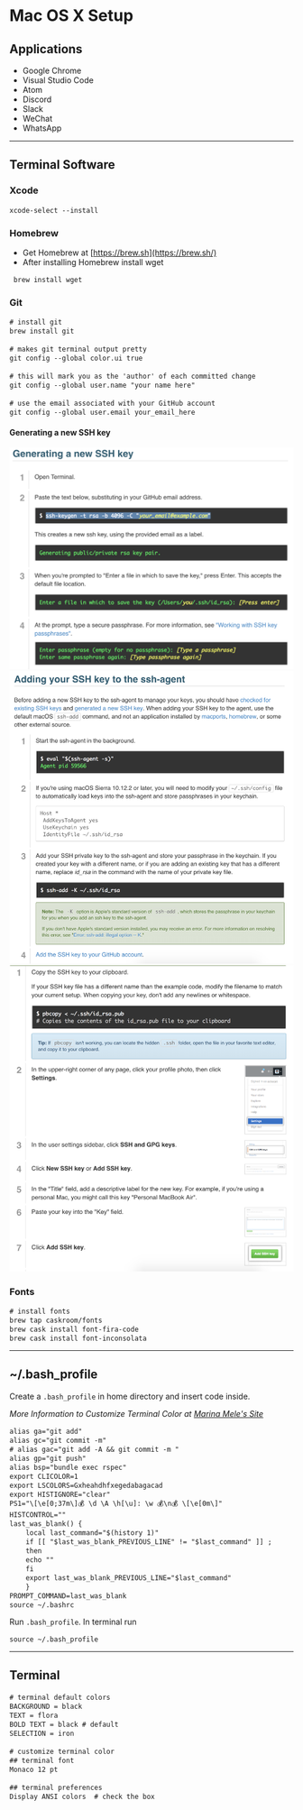 # Mac OS X Setup

## Applications

-   Google Chrome
-   Visual Studio Code
-   Atom
-   Discord
-   Slack
-   WeChat
-   WhatsApp

---

## Terminal Software

### Xcode

```
xcode-select --install
```

### Homebrew

-   Get Homebrew at [https://brew.sh](https://brew.sh/)
-   After installing Homebrew install wget

```
 brew install wget
```

### Git

```
# install git
brew install git

# makes git terminal output pretty
git config --global color.ui true

# this will mark you as the 'author' of each committed change
git config --global user.name "your name here"

# use the email associated with your GitHub account
git config --global user.email your_email_here
```

#### Generating a new SSH key

![](ssh_key_gen.png)
![](new_ssh_agent.png)
![](add_gh_ssh_key.png)

### Fonts

```
# install fonts
brew tap caskroom/fonts
brew cask install font-fira-code
brew cask install font-inconsolata
```

---

## ~/.bash_profile

Create a `.bash_profile` in home directory and insert code inside.

_More Information to Customize Terminal Color at [Marina Mele's Site](http://www.marinamele.com/2014/05/customize-colors-of-your-terminal-in-mac-os-x.html)_

```
alias ga="git add"
alias gc="git commit -m"
# alias gac="git add -A && git commit -m "
alias gp="git push"
alias bsp="bundle exec rspec"
export CLICOLOR=1
export LSCOLORS=Gxheahdhfxegedabagacad
export HISTIGNORE="clear"
PS1="\[\e[0;37m\]💰 \d \A \h[\u]: \w 💰\n💰 \[\e[0m\]"
HISTCONTROL=""
last_was_blank() {
    local last_command="$(history 1)"
    if [[ "$last_was_blank_PREVIOUS_LINE" != "$last_command" ]] ;
    then
    echo ""
    fi
    export last_was_blank_PREVIOUS_LINE="$last_command"
    }
PROMPT_COMMAND=last_was_blank
source ~/.bashrc
```

Run `.bash_profile`. In terminal run

```
source ~/.bash_profile
```

---

## Terminal

```
# terminal default colors
BACKGROUND = black
TEXT = flora
BOLD TEXT = black # default
SELECTION = iron

# customize terminal color
## terminal font
Monaco 12 pt

## terminal preferences
Display ANSI colors  # check the box
```
